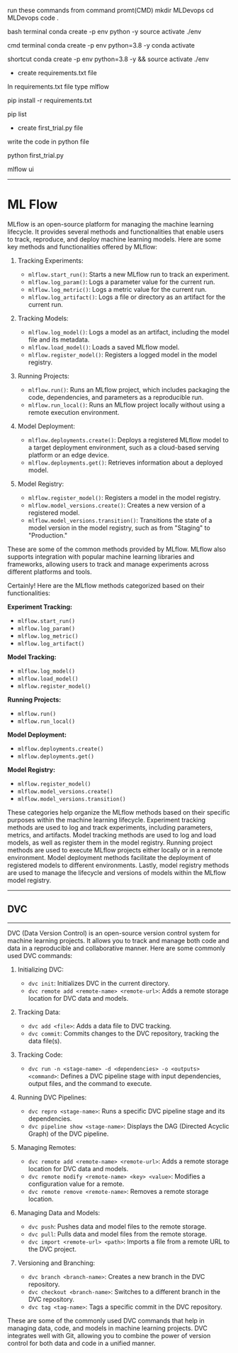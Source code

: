 run these commands from command promt(CMD)
mkdir MLDevops
cd MLDevops
code .

bash terminal
conda create -p env python -y
source activate ./env

cmd terminal
conda create -p env python=3.8 -y
conda activate <absolute path of env>

shortcut
conda create -p env python=3.8 -y && source activate ./env


- create requirements.txt file

In requirements.txt file type
mlflow

pip install -r requirements.txt

pip list

- create first_trial.py file

write the code in python file

python first_trial.py

mlflow ui

***********************************************************
# ML Flow
MLflow is an open-source platform for managing the machine learning lifecycle. It provides several methods and functionalities that enable users to track, reproduce, and deploy machine learning models. Here are some key methods and functionalities offered by MLflow:

1. Tracking Experiments:
   - `mlflow.start_run()`: Starts a new MLflow run to track an experiment.
   - `mlflow.log_param()`: Logs a parameter value for the current run.
   - `mlflow.log_metric()`: Logs a metric value for the current run.
   - `mlflow.log_artifact()`: Logs a file or directory as an artifact for the current run.

2. Tracking Models:
   - `mlflow.log_model()`: Logs a model as an artifact, including the model file and its metadata.
   - `mlflow.load_model()`: Loads a saved MLflow model.
   - `mlflow.register_model()`: Registers a logged model in the model registry.

3. Running Projects:
   - `mlflow.run()`: Runs an MLflow project, which includes packaging the code, dependencies, and parameters as a reproducible run.
   - `mlflow.run_local()`: Runs an MLflow project locally without using a remote execution environment.

4. Model Deployment:
   - `mlflow.deployments.create()`: Deploys a registered MLflow model to a target deployment environment, such as a cloud-based serving platform or an edge device.
   - `mlflow.deployments.get()`: Retrieves information about a deployed model.

5. Model Registry:
   - `mlflow.register_model()`: Registers a model in the model registry.
   - `mlflow.model_versions.create()`: Creates a new version of a registered model.
   - `mlflow.model_versions.transition()`: Transitions the state of a model version in the model registry, such as from "Staging" to "Production."

These are some of the common methods provided by MLflow. MLflow also supports integration with popular machine learning libraries and frameworks, allowing users to track and manage experiments across different platforms and tools.



Certainly! Here are the MLflow methods categorized based on their functionalities:

**Experiment Tracking:**
- `mlflow.start_run()`
- `mlflow.log_param()`
- `mlflow.log_metric()`
- `mlflow.log_artifact()`

**Model Tracking:**
- `mlflow.log_model()`
- `mlflow.load_model()`
- `mlflow.register_model()`

**Running Projects:**
- `mlflow.run()`
- `mlflow.run_local()`

**Model Deployment:**
- `mlflow.deployments.create()`
- `mlflow.deployments.get()`

**Model Registry:**
- `mlflow.register_model()`
- `mlflow.model_versions.create()`
- `mlflow.model_versions.transition()`

These categories help organize the MLflow methods based on their specific purposes within the machine learning lifecycle. Experiment tracking methods are used to log and track experiments, including parameters, metrics, and artifacts. Model tracking methods are used to log and load models, as well as register them in the model registry. Running project methods are used to execute MLflow projects either locally or in a remote environment. Model deployment methods facilitate the deployment of registered models to different environments. Lastly, model registry methods are used to manage the lifecycle and versions of models within the MLflow model registry.
****************************************************************************************************************************************

## **DVC**
******************************************************************************************************************************************

DVC (Data Version Control) is an open-source version control system for machine learning projects. It allows you to track and manage both code and data in a reproducible and collaborative manner. Here are some commonly used DVC commands:

1. Initializing DVC:
   - `dvc init`: Initializes DVC in the current directory.
   - `dvc remote add <remote-name> <remote-url>`: Adds a remote storage location for DVC data and models.

2. Tracking Data:
   - `dvc add <file>`: Adds a data file to DVC tracking.
   - `dvc commit`: Commits changes to the DVC repository, tracking the data file(s).

3. Tracking Code:
   - `dvc run -n <stage-name> -d <dependencies> -o <outputs> <command>`: Defines a DVC pipeline stage with input dependencies, output files, and the command to execute.

4. Running DVC Pipelines:
   - `dvc repro <stage-name>`: Runs a specific DVC pipeline stage and its dependencies.
   - `dvc pipeline show <stage-name>`: Displays the DAG (Directed Acyclic Graph) of the DVC pipeline.

5. Managing Remotes:
   - `dvc remote add <remote-name> <remote-url>`: Adds a remote storage location for DVC data and models.
   - `dvc remote modify <remote-name> <key> <value>`: Modifies a configuration value for a remote.
   - `dvc remote remove <remote-name>`: Removes a remote storage location.

6. Managing Data and Models:
   - `dvc push`: Pushes data and model files to the remote storage.
   - `dvc pull`: Pulls data and model files from the remote storage.
   - `dvc import <remote-url> <path>`: Imports a file from a remote URL to the DVC project.

7. Versioning and Branching:
   - `dvc branch <branch-name>`: Creates a new branch in the DVC repository.
   - `dvc checkout <branch-name>`: Switches to a different branch in the DVC repository.
   - `dvc tag <tag-name>`: Tags a specific commit in the DVC repository.

These are some of the commonly used DVC commands that help in managing data, code, and models in machine learning projects. DVC integrates well with Git, allowing you to combine the power of version control for both data and code in a unified manner.